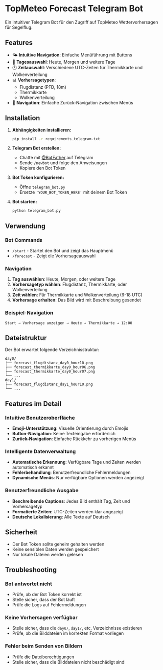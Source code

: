 # TopMeteo Forecast Telegram Bot

Ein intuitiver Telegram Bot für den Zugriff auf TopMeteo Wettervorhersagen für Segelflug.

## Features

- 🌤️ **Intuitive Navigation**: Einfache Menüführung mit Buttons
- 📅 **Tagesauswahl**: Heute, Morgen und weitere Tage
- 🕐 **Zeitauswahl**: Verschiedene UTC-Zeiten für Thermikkarte und Wolkenverteilung
- 📊 **Vorhersagetypen**: 
  - Flugdistanz (PFD, 18m)
  - Thermikkarte
  - Wolkenverteilung
- 🔄 **Navigation**: Einfache Zurück-Navigation zwischen Menüs

## Installation

1. **Abhängigkeiten installieren:**
   ```bash
   pip install -r requirements_telegram.txt
   ```

2. **Telegram Bot erstellen:**
   - Chatte mit [@BotFather](https://t.me/botfather) auf Telegram
   - Sende `/newbot` und folge den Anweisungen
   - Kopiere den Bot Token

3. **Bot Token konfigurieren:**
   - Öffne `telegram_bot.py`
   - Ersetze `'YOUR_BOT_TOKEN_HERE'` mit deinem Bot Token

4. **Bot starten:**
   ```bash
   python telegram_bot.py
   ```

## Verwendung

### Bot Commands

- `/start` - Startet den Bot und zeigt das Hauptmenü
- `/forecast` - Zeigt die Vorhersageauswahl

### Navigation

1. **Tag auswählen**: Heute, Morgen, oder weitere Tage
2. **Vorhersagetyp wählen**: Flugdistanz, Thermikkarte, oder Wolkenverteilung
3. **Zeit wählen**: Für Thermikkarte und Wolkenverteilung (6-18 UTC)
4. **Vorhersage erhalten**: Das Bild wird mit Beschreibung gesendet

### Beispiel-Navigation

```
Start → Vorhersage anzeigen → Heute → Thermikkarte → 12:00
```

## Dateistruktur

Der Bot erwartet folgende Verzeichnisstruktur:
```
day0/
├── forecast_flugdistanz_day0_hour10.png
├── forecast_thermikkarte_day0_hour06.png
├── forecast_thermikkarte_day0_hour07.png
└── ...
day1/
├── forecast_flugdistanz_day1_hour10.png
└── ...
```

## Features im Detail

### Intuitive Benutzeroberfläche
- **Emoji-Unterstützung**: Visuelle Orientierung durch Emojis
- **Button-Navigation**: Keine Texteingabe erforderlich
- **Zurück-Navigation**: Einfache Rückkehr zu vorherigen Menüs

### Intelligente Datenverwaltung
- **Automatische Erkennung**: Verfügbare Tage und Zeiten werden automatisch erkannt
- **Fehlerbehandlung**: Benutzerfreundliche Fehlermeldungen
- **Dynamische Menüs**: Nur verfügbare Optionen werden angezeigt

### Benutzerfreundliche Ausgabe
- **Beschreibende Captions**: Jedes Bild enthält Tag, Zeit und Vorhersagetyp
- **Formatierte Zeiten**: UTC-Zeiten werden klar angezeigt
- **Deutsche Lokalisierung**: Alle Texte auf Deutsch

## Sicherheit

- Der Bot Token sollte geheim gehalten werden
- Keine sensiblen Daten werden gespeichert
- Nur lokale Dateien werden gelesen

## Troubleshooting

### Bot antwortet nicht
- Prüfe, ob der Bot Token korrekt ist
- Stelle sicher, dass der Bot läuft
- Prüfe die Logs auf Fehlermeldungen

### Keine Vorhersagen verfügbar
- Stelle sicher, dass die `day0/`, `day1/`, etc. Verzeichnisse existieren
- Prüfe, ob die Bilddateien im korrekten Format vorliegen

### Fehler beim Senden von Bildern
- Prüfe die Dateiberechtigungen
- Stelle sicher, dass die Bilddateien nicht beschädigt sind 
